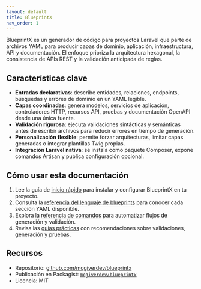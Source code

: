 ```yaml
---
layout: default
title: BlueprintX
nav_order: 1
---
```


BlueprintX es un generador de código para proyectos Laravel que parte de archivos YAML para producir capas de dominio, aplicación, infraestructura, API y documentación. El enfoque prioriza la arquitectura hexagonal, la consistencia de APIs REST y la validación anticipada de reglas.

## Características clave

- **Entradas declarativas**: describe entidades, relaciones, endpoints, búsquedas y errores de dominio en un YAML legible.
- **Capas coordinadas**: genera modelos, servicios de aplicación, controladores HTTP, recursos API, pruebas y documentación OpenAPI desde una única fuente.
- **Validación rigurosa**: ejecuta validaciones sintácticas y semánticas antes de escribir archivos para reducir errores en tiempo de generación.
- **Personalización flexible**: permite forzar arquitecturas, limitar capas generadas o integrar plantillas Twig propias.
- **Integración Laravel nativa**: se instala como paquete Composer, expone comandos Artisan y publica configuración opcional.

## Cómo usar esta documentación

1. Lee la guía de [inicio rápido](getting-started.html) para instalar y configurar BlueprintX en tu proyecto.
2. Consulta la [referencia del lenguaje de blueprints](reference/blueprint-format.html) para conocer cada sección YAML disponible.
3. Explora la [referencia de comandos](reference/cli.html) para automatizar flujos de generación y validación.
4. Revisa las [guías prácticas](guides/workflow.html) con recomendaciones sobre validaciones, generación y pruebas.

## Recursos

- Repositorio: [github.com/mcgiverdev/blueprintx](https://github.com/mcgiverdev/blueprintx)
- Publicación en Packagist: [`mcgiverdev/blueprintx`](https://packagist.org/packages/mcgiverdev/blueprintx)
- Licencia: MIT
